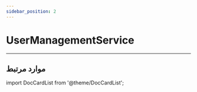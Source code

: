 ```yaml
---
sidebar_position: 2
---
```


# UserManagementService

---

## موارد مرتبط

import DocCardList from '@theme/DocCardList';

<DocCardList/>
